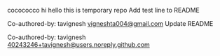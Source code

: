cocococco
hi hello this is temporary repo
Add test line to README

Co-authored-by: tavignesh <vigneshta004@gmail.com>
Update README

Co-authored-by: tavignesh <40243246+tavignesh@users.noreply.github.com>
